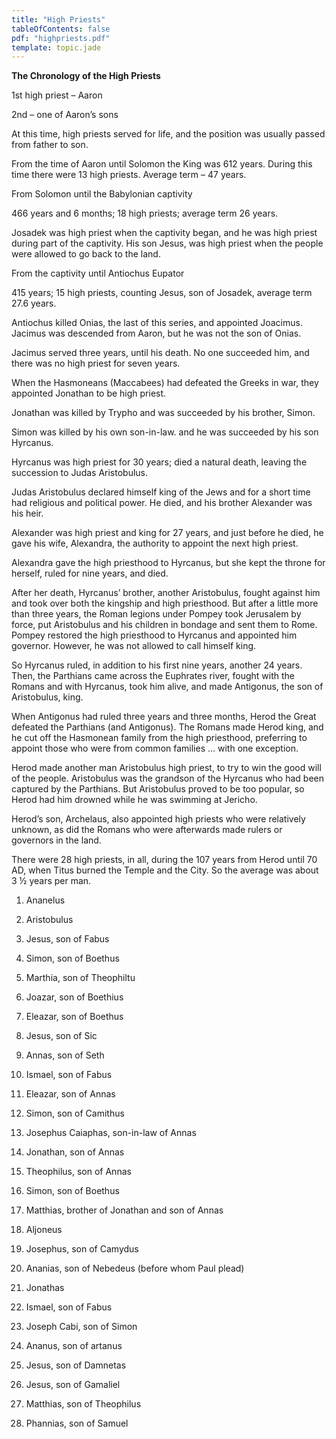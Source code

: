 ```yaml
---
title: "High Priests"
tableOfContents: false
pdf: "highpriests.pdf"
template: topic.jade
---
```


**The Chronology of the High Priests**

1st high priest – Aaron

2nd – one of Aaron’s sons

At this time, high priests served for life, and the position was usually
passed from father to son.

From the time of Aaron until Solomon the King was 612 years. During this
time there were 13 high priests. Average term – 47 years.

From Solomon until the Babylonian captivity

466 years and 6 months; 18 high priests; average term 26 years.

Josadek was high priest when the captivity began, and he was high priest
during part of the captivity. His son Jesus, was high priest when the
people were allowed to go back to the land.

From the captivity until Antiochus Eupator

415 years; 15 high priests, counting Jesus, son of Josadek, average term
27.6 years.

Antiochus killed Onias, the last of this series, and appointed Joacimus.
Jacimus was descended from Aaron, but he was not the son of Onias.

Jacimus served three years, until his death. No one succeeded him, and
there was no high priest for seven years.

When the Hasmoneans (Maccabees) had defeated the Greeks in war, they
appointed Jonathan to be high priest.

Jonathan was killed by Trypho and was succeeded by his brother, Simon.

Simon was killed by his own son-in-law. and he was succeeded by his son
Hyrcanus.

Hyrcanus was high priest for 30 years; died a natural death, leaving the
succession to Judas Aristobulus.

Judas Aristobulus declared himself king of the Jews and for a short time
had religious and political power. He died, and his brother Alexander
was his heir.

Alexander was high priest and king for 27 years, and just before he
died, he gave his wife, Alexandra, the authority to appoint the next
high priest.

Alexandra gave the high priesthood to Hyrcanus, but she kept the throne
for herself, ruled for nine years, and died.

After her death, Hyrcanus’ brother, another Aristobulus, fought against
him and took over both the kingship and high priesthood. But after a
little more than three years, the Roman legions under Pompey took
Jerusalem by force, put Aristobulus and his children in bondage and sent
them to Rome. Pompey restored the high priesthood to Hyrcanus and
appointed him governor. However, he was not allowed to call himself
king.

So Hyrcanus ruled, in addition to his first nine years, another 24
years. Then, the Parthians came across the Euphrates river, fought with
the Romans and with Hyrcanus, took him alive, and made Antigonus, the
son of Aristobulus, king.

When Antigonus had ruled three years and three months, Herod the Great
defeated the Parthians (and Antigonus). The Romans made Herod king, and
he cut off the Hasmonean family from the high priesthood, preferring to
appoint those who were from common families … with one exception.

Herod made another man Aristobulus high priest, to try to win the good
will of the people. Aristobulus was the grandson of the Hyrcanus who had
been captured by the Parthians. But Aristobulus proved to be too
popular, so Herod had him drowned while he was swimming at Jericho.

Herod’s son, Archelaus, also appointed high priests who were relatively
unknown, as did the Romans who were afterwards made rulers or governors
in the land.

There were 28 high priests, in all, during the 107 years from Herod
until 70 AD, when Titus burned the Temple and the City. So the average
was about 3 ½ years per man.

1. Ananelus

2. Aristobulus

3. Jesus, son of Fabus

4. Simon, son of Boethus

5. Marthia, son of Theophiltu

6. Joazar, son of Boethius

7. Eleazar, son of Boethus

8. Jesus, son of Sic

9. Annas, son of Seth

10. Ismael, son of Fabus

11. Eleazar, son of Annas

12. Simon, son of Camithus

13. Josephus Caiaphas, son-in-law of Annas

14. Jonathan, son of Annas

15. Theophilus, son of Annas

16. Simon, son of Boethus

17. Matthias, brother of Jonathan and son of Annas

18. Aljoneus

19. Josephus, son of Camydus

20. Ananias, son of Nebedeus (before whom Paul plead)

21. Jonathas

22. Ismael, son of Fabus

23. Joseph Cabi, son of Simon

24. Ananus, son of artanus

25. Jesus, son of Damnetas

26. Jesus, son of Gamaliel

27. Matthias, son of Theophilus

28. Phannias, son of Samuel

